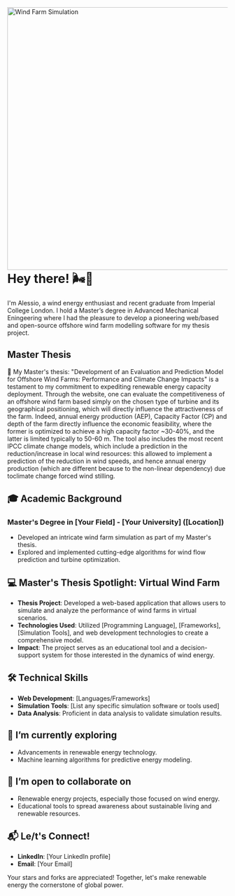 <img align="right" width="600" src="https://londonarray.com/wp-content/uploads/2020/06/operational-11-scaled.jpg" alt="Wind Farm Simulation">

# Hey there! 🌬️👋

I'm Alessio, a wind energy enthusiast and recent graduate from Imperial College London. I hold a Master’s degree in Advanced Mechanical Eningeering where I had the pleasure to develop a pioneering web/based and open-source offshore wind farm modelling software for my thesis project.

## Master Thesis
🔬 My Master's thesis: "Development of an Evaluation and Prediction Model for Offshore Wind Farms: Performance and Climate Change Impacts" is a testament to my commitment to expediting renewable energy capacity deployment. Through the website, one can evaluate the competitiveness of an offshore wind farm based simply on the chosen type of turbine and its geographical positioning, which will directly influence the attractiveness of the farm. Indeed, annual energy production (AEP), Capacity Factor (CP) and depth of the farm directly influence the economic feasibility, where the former is optimized to achieve a high capacity factor ~30-40%, and the latter is limited typically to 50-60 m. The tool also includes the most recent IPCC climate change models, which include a prediction in the reduction/increase in local wind resources: this allowed to implement a prediction of the reduction in wind speeds, and hence annual energy production (which are different because to the non-linear dependency) due toclimate change forced wind stilling.

## 🎓 Academic Background

### Master's Degree in [Your Field] - [Your University] ([Location])
- Developed an intricate wind farm simulation as part of my Master's thesis.
- Explored and implemented cutting-edge algorithms for wind flow prediction and turbine optimization.

## 💻 Master's Thesis Spotlight: Virtual Wind Farm

- **Thesis Project**: Developed a web-based application that allows users to simulate and analyze the performance of wind farms in virtual scenarios.
- **Technologies Used**: Utilized [Programming Language], [Frameworks], [Simulation Tools], and web development technologies to create a comprehensive model.
- **Impact**: The project serves as an educational tool and a decision-support system for those interested in the dynamics of wind energy.

## 🛠️ Technical Skills

- **Web Development**: [Languages/Frameworks]
- **Simulation Tools**: [List any specific simulation software or tools used]
- **Data Analysis**: Proficient in data analysis to validate simulation results.

## 🌱 I’m currently exploring

- Advancements in renewable energy technology.
- Machine learning algorithms for predictive energy modeling.

## 👯 I’m open to collaborate on

- Renewable energy projects, especially those focused on wind energy.
- Educational tools to spread awareness about sustainable living and renewable resources.

## 📬 Le/t's Connect!

- **LinkedIn**: [Your LinkedIn profile]
- **Email**: [Your Email]

Your stars and forks are appreciated! Together, let's make renewable energy the cornerstone of global power.

